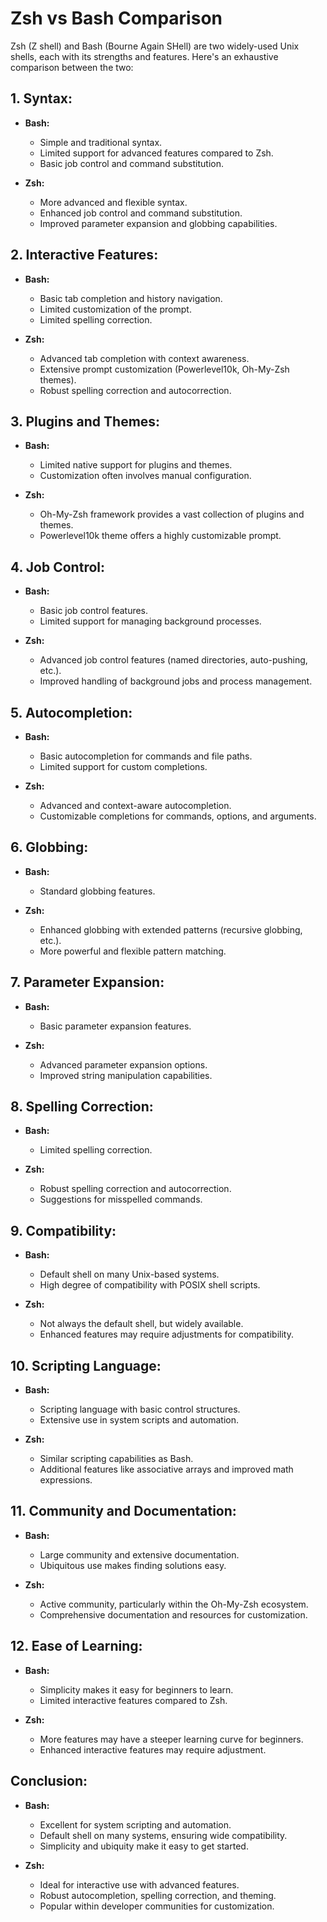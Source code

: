 # Zsh vs Bash Comparison

Zsh (Z shell) and Bash (Bourne Again SHell) are two widely-used Unix shells, each with its strengths and features. Here's an exhaustive comparison between the two:

## 1. **Syntax:**

- **Bash:**
  - Simple and traditional syntax.
  - Limited support for advanced features compared to Zsh.
  - Basic job control and command substitution.

- **Zsh:**
  - More advanced and flexible syntax.
  - Enhanced job control and command substitution.
  - Improved parameter expansion and globbing capabilities.

## 2. **Interactive Features:**

- **Bash:**
  - Basic tab completion and history navigation.
  - Limited customization of the prompt.
  - Limited spelling correction.

- **Zsh:**
  - Advanced tab completion with context awareness.
  - Extensive prompt customization (Powerlevel10k, Oh-My-Zsh themes).
  - Robust spelling correction and autocorrection.

## 3. **Plugins and Themes:**

- **Bash:**
  - Limited native support for plugins and themes.
  - Customization often involves manual configuration.

- **Zsh:**
  - Oh-My-Zsh framework provides a vast collection of plugins and themes.
  - Powerlevel10k theme offers a highly customizable prompt.

## 4. **Job Control:**

- **Bash:**
  - Basic job control features.
  - Limited support for managing background processes.

- **Zsh:**
  - Advanced job control features (named directories, auto-pushing, etc.).
  - Improved handling of background jobs and process management.

## 5. **Autocompletion:**

- **Bash:**
  - Basic autocompletion for commands and file paths.
  - Limited support for custom completions.

- **Zsh:**
  - Advanced and context-aware autocompletion.
  - Customizable completions for commands, options, and arguments.

## 6. **Globbing:**

- **Bash:**
  - Standard globbing features.

- **Zsh:**
  - Enhanced globbing with extended patterns (recursive globbing, etc.).
  - More powerful and flexible pattern matching.

## 7. **Parameter Expansion:**

- **Bash:**
  - Basic parameter expansion features.

- **Zsh:**
  - Advanced parameter expansion options.
  - Improved string manipulation capabilities.

## 8. **Spelling Correction:**

- **Bash:**
  - Limited spelling correction.

- **Zsh:**
  - Robust spelling correction and autocorrection.
  - Suggestions for misspelled commands.

## 9. **Compatibility:**

- **Bash:**
  - Default shell on many Unix-based systems.
  - High degree of compatibility with POSIX shell scripts.

- **Zsh:**
  - Not always the default shell, but widely available.
  - Enhanced features may require adjustments for compatibility.

## 10. **Scripting Language:**

- **Bash:**
  - Scripting language with basic control structures.
  - Extensive use in system scripts and automation.

- **Zsh:**
  - Similar scripting capabilities as Bash.
  - Additional features like associative arrays and improved math expressions.

## 11. **Community and Documentation:**

- **Bash:**
  - Large community and extensive documentation.
  - Ubiquitous use makes finding solutions easy.

- **Zsh:**
  - Active community, particularly within the Oh-My-Zsh ecosystem.
  - Comprehensive documentation and resources for customization.

## 12. **Ease of Learning:**

- **Bash:**
  - Simplicity makes it easy for beginners to learn.
  - Limited interactive features compared to Zsh.

- **Zsh:**
  - More features may have a steeper learning curve for beginners.
  - Enhanced interactive features may require adjustment.

## Conclusion:

- **Bash:**
  - Excellent for system scripting and automation.
  - Default shell on many systems, ensuring wide compatibility.
  - Simplicity and ubiquity make it easy to get started.

- **Zsh:**
  - Ideal for interactive use with advanced features.
  - Robust autocompletion, spelling correction, and theming.
  - Popular within developer communities for customization.

